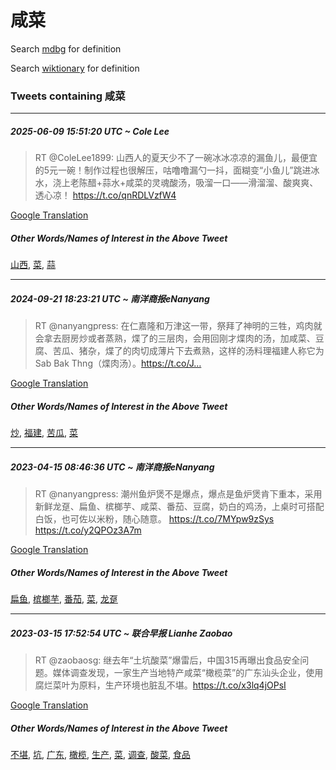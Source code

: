 # 咸菜

Search [mdbg](https://www.mdbg.net/chinese/dictionary?page=worddict&wdrst=0&wdqb=咸菜) for definition

Search [wiktionary](https://en.wiktionary.org/wiki/咸菜) for definition

### Tweets containing 咸菜

___
##### 2025-06-09 15:51:20 UTC ~ Cole Lee
> RT @ColeLee1899: 山西人的夏天少不了一碗冰冰凉凉的漏鱼儿，最便宜的5元一碗！制作过程也很解压，咕噜噜漏勺一抖，面糊变“小鱼儿”跳进冰水，浇上老陈醋+蒜水+咸菜的灵魂酸汤，吸溜一口——滑溜溜、酸爽爽、透心凉！ https://t.co/qnRDLVzfW4

[Google Translation](https://translate.google.com/?hi=en&tab=TT&sl=zh-CN&tl=en&op=translate&text=RT+%40ColeLee1899%3A+%E5%B1%B1%E8%A5%BF%E4%BA%BA%E7%9A%84%E5%A4%8F%E5%A4%A9%E5%B0%91%E4%B8%8D%E4%BA%86%E4%B8%80%E7%A2%97%E5%86%B0%E5%86%B0%E5%87%89%E5%87%89%E7%9A%84%E6%BC%8F%E9%B1%BC%E5%84%BF%EF%BC%8C%E6%9C%80%E4%BE%BF%E5%AE%9C%E7%9A%845%E5%85%83%E4%B8%80%E7%A2%97%EF%BC%81%E5%88%B6%E4%BD%9C%E8%BF%87%E7%A8%8B%E4%B9%9F%E5%BE%88%E8%A7%A3%E5%8E%8B%EF%BC%8C%E5%92%95%E5%99%9C%E5%99%9C%E6%BC%8F%E5%8B%BA%E4%B8%80%E6%8A%96%EF%BC%8C%E9%9D%A2%E7%B3%8A%E5%8F%98%E2%80%9C%E5%B0%8F%E9%B1%BC%E5%84%BF%E2%80%9D%E8%B7%B3%E8%BF%9B%E5%86%B0%E6%B0%B4%EF%BC%8C%E6%B5%87%E4%B8%8A%E8%80%81%E9%99%88%E9%86%8B%2B%E8%92%9C%E6%B0%B4%2B%E5%92%B8%E8%8F%9C%E7%9A%84%E7%81%B5%E9%AD%82%E9%85%B8%E6%B1%A4%EF%BC%8C%E5%90%B8%E6%BA%9C%E4%B8%80%E5%8F%A3%E2%80%94%E2%80%94%E6%BB%91%E6%BA%9C%E6%BA%9C%E3%80%81%E9%85%B8%E7%88%BD%E7%88%BD%E3%80%81%E9%80%8F%E5%BF%83%E5%87%89%EF%BC%81+https%3A%2F%2Ft.co%2FqnRDLVzfW4)
##### Other Words/Names of Interest in the Above Tweet
[山西](山西.md), [菜](菜.md), [蒜](蒜.md)
___
##### 2024-09-21 18:23:21 UTC ~ 南洋商报eNanyang
> RT @nanyangpress: 在仁嘉隆和万津这一带，祭拜了神明的三牲，鸡肉就会拿去厨房炒或者蒸熟，煠了的三层肉，会用回刚才煠肉的汤，加咸菜、豆腐、苦瓜、猪杂，煠了的肉切成薄片下去煮熟，这样的汤料理福建人称它为Sab Bak Thng（煠肉汤）。https://t.co/J…

[Google Translation](https://translate.google.com/?hi=en&tab=TT&sl=zh-CN&tl=en&op=translate&text=RT+%40nanyangpress%3A+%E5%9C%A8%E4%BB%81%E5%98%89%E9%9A%86%E5%92%8C%E4%B8%87%E6%B4%A5%E8%BF%99%E4%B8%80%E5%B8%A6%EF%BC%8C%E7%A5%AD%E6%8B%9C%E4%BA%86%E7%A5%9E%E6%98%8E%E7%9A%84%E4%B8%89%E7%89%B2%EF%BC%8C%E9%B8%A1%E8%82%89%E5%B0%B1%E4%BC%9A%E6%8B%BF%E5%8E%BB%E5%8E%A8%E6%88%BF%E7%82%92%E6%88%96%E8%80%85%E8%92%B8%E7%86%9F%EF%BC%8C%E7%85%A0%E4%BA%86%E7%9A%84%E4%B8%89%E5%B1%82%E8%82%89%EF%BC%8C%E4%BC%9A%E7%94%A8%E5%9B%9E%E5%88%9A%E6%89%8D%E7%85%A0%E8%82%89%E7%9A%84%E6%B1%A4%EF%BC%8C%E5%8A%A0%E5%92%B8%E8%8F%9C%E3%80%81%E8%B1%86%E8%85%90%E3%80%81%E8%8B%A6%E7%93%9C%E3%80%81%E7%8C%AA%E6%9D%82%EF%BC%8C%E7%85%A0%E4%BA%86%E7%9A%84%E8%82%89%E5%88%87%E6%88%90%E8%96%84%E7%89%87%E4%B8%8B%E5%8E%BB%E7%85%AE%E7%86%9F%EF%BC%8C%E8%BF%99%E6%A0%B7%E7%9A%84%E6%B1%A4%E6%96%99%E7%90%86%E7%A6%8F%E5%BB%BA%E4%BA%BA%E7%A7%B0%E5%AE%83%E4%B8%BASab+Bak+Thng%EF%BC%88%E7%85%A0%E8%82%89%E6%B1%A4%EF%BC%89%E3%80%82https%3A%2F%2Ft.co%2FJ%E2%80%A6)
##### Other Words/Names of Interest in the Above Tweet
[炒](炒.md), [福建](福建.md), [苦瓜](苦瓜.md), [菜](菜.md)
___
##### 2023-04-15 08:46:36 UTC ~ 南洋商报eNanyang
> RT @nanyangpress: 潮州鱼炉煲不是爆点，爆点是鱼炉煲肯下重本，采用新鲜龙趸、扁鱼、槟榔芋、咸菜、番茄、豆腐，奶白的鸡汤，上桌时可搭配白饭，也可佐以米粉，随心随意。 https://t.co/7MYpw9zSys https://t.co/y2QPOz3A7m

[Google Translation](https://translate.google.com/?hi=en&tab=TT&sl=zh-CN&tl=en&op=translate&text=RT+%40nanyangpress%3A+%E6%BD%AE%E5%B7%9E%E9%B1%BC%E7%82%89%E7%85%B2%E4%B8%8D%E6%98%AF%E7%88%86%E7%82%B9%EF%BC%8C%E7%88%86%E7%82%B9%E6%98%AF%E9%B1%BC%E7%82%89%E7%85%B2%E8%82%AF%E4%B8%8B%E9%87%8D%E6%9C%AC%EF%BC%8C%E9%87%87%E7%94%A8%E6%96%B0%E9%B2%9C%E9%BE%99%E8%B6%B8%E3%80%81%E6%89%81%E9%B1%BC%E3%80%81%E6%A7%9F%E6%A6%94%E8%8A%8B%E3%80%81%E5%92%B8%E8%8F%9C%E3%80%81%E7%95%AA%E8%8C%84%E3%80%81%E8%B1%86%E8%85%90%EF%BC%8C%E5%A5%B6%E7%99%BD%E7%9A%84%E9%B8%A1%E6%B1%A4%EF%BC%8C%E4%B8%8A%E6%A1%8C%E6%97%B6%E5%8F%AF%E6%90%AD%E9%85%8D%E7%99%BD%E9%A5%AD%EF%BC%8C%E4%B9%9F%E5%8F%AF%E4%BD%90%E4%BB%A5%E7%B1%B3%E7%B2%89%EF%BC%8C%E9%9A%8F%E5%BF%83%E9%9A%8F%E6%84%8F%E3%80%82+https%3A%2F%2Ft.co%2F7MYpw9zSys+https%3A%2F%2Ft.co%2Fy2QPOz3A7m)
##### Other Words/Names of Interest in the Above Tweet
[扁鱼](扁鱼.md), [槟榔芋](槟榔芋.md), [番茄](番茄.md), [菜](菜.md), [龙趸](龙趸.md)
___
##### 2023-03-15 17:52:54 UTC ~ 联合早报 Lianhe Zaobao
> RT @zaobaosg: 继去年“土坑酸菜”爆雷后，中国315再曝出食品安全问题。媒体调查发现，一家生产当地特产咸菜“橄榄菜”的广东汕头企业，使用腐烂菜叶为原料，生产环境也脏乱不堪。https://t.co/x3lq4jOPsI

[Google Translation](https://translate.google.com/?hi=en&tab=TT&sl=zh-CN&tl=en&op=translate&text=RT+%40zaobaosg%3A+%E7%BB%A7%E5%8E%BB%E5%B9%B4%E2%80%9C%E5%9C%9F%E5%9D%91%E9%85%B8%E8%8F%9C%E2%80%9D%E7%88%86%E9%9B%B7%E5%90%8E%EF%BC%8C%E4%B8%AD%E5%9B%BD315%E5%86%8D%E6%9B%9D%E5%87%BA%E9%A3%9F%E5%93%81%E5%AE%89%E5%85%A8%E9%97%AE%E9%A2%98%E3%80%82%E5%AA%92%E4%BD%93%E8%B0%83%E6%9F%A5%E5%8F%91%E7%8E%B0%EF%BC%8C%E4%B8%80%E5%AE%B6%E7%94%9F%E4%BA%A7%E5%BD%93%E5%9C%B0%E7%89%B9%E4%BA%A7%E5%92%B8%E8%8F%9C%E2%80%9C%E6%A9%84%E6%A6%84%E8%8F%9C%E2%80%9D%E7%9A%84%E5%B9%BF%E4%B8%9C%E6%B1%95%E5%A4%B4%E4%BC%81%E4%B8%9A%EF%BC%8C%E4%BD%BF%E7%94%A8%E8%85%90%E7%83%82%E8%8F%9C%E5%8F%B6%E4%B8%BA%E5%8E%9F%E6%96%99%EF%BC%8C%E7%94%9F%E4%BA%A7%E7%8E%AF%E5%A2%83%E4%B9%9F%E8%84%8F%E4%B9%B1%E4%B8%8D%E5%A0%AA%E3%80%82https%3A%2F%2Ft.co%2Fx3lq4jOPsI)
##### Other Words/Names of Interest in the Above Tweet
[不堪](不堪.md), [坑](坑.md), [广东](广东.md), [橄榄](橄榄.md), [生产](生产.md), [菜](菜.md), [调查](调查.md), [酸菜](酸菜.md), [食品](食品.md)
